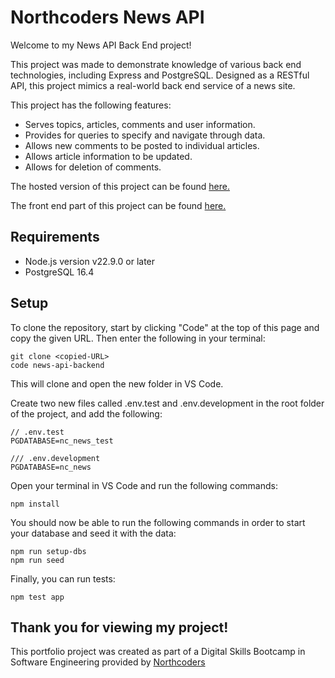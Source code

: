 # Northcoders News API

Welcome to my News API Back End project!

This project was made to demonstrate knowledge of various back end technologies, including Express and PostgreSQL. Designed as a RESTful API, this project mimics a real-world back end service of a news site.

This project has the following features:

* Serves topics, articles, comments and user information.
* Provides for queries to specify and navigate through data.
* Allows new comments to be posted to individual articles.
* Allows article information to be updated.
* Allows for deletion of comments.

The hosted version of this project can be found [here.](https://nc-news-dd8e.onrender.com/api)

The front end part of this project can be found [here.](https://github.com/Smasheroonie/nc-news-frontend)

## Requirements

* Node.js version v22.9.0 or later
* PostgreSQL 16.4

## Setup

To clone the repository, start by clicking "Code" at the top of this page and copy the given URL. Then enter the following in your terminal:

```
git clone <copied-URL>
code news-api-backend
```
This will clone and open the new folder in VS Code.

Create two new files called .env.test and .env.development in the root folder of the project, and add the following:
```
// .env.test
PGDATABASE=nc_news_test
```
```
/// .env.development
PGDATABASE=nc_news
```

Open your terminal in VS Code and run the following commands:

```
npm install
```

You should now be able to run the following commands in order to start your database and seed it with the data:

```
npm run setup-dbs
npm run seed
```
Finally, you can run tests:

```
npm test app
```

Thank you for viewing my project!
--- 

This portfolio project was created as part of a Digital Skills Bootcamp in Software Engineering provided by [Northcoders](https://northcoders.com/)
